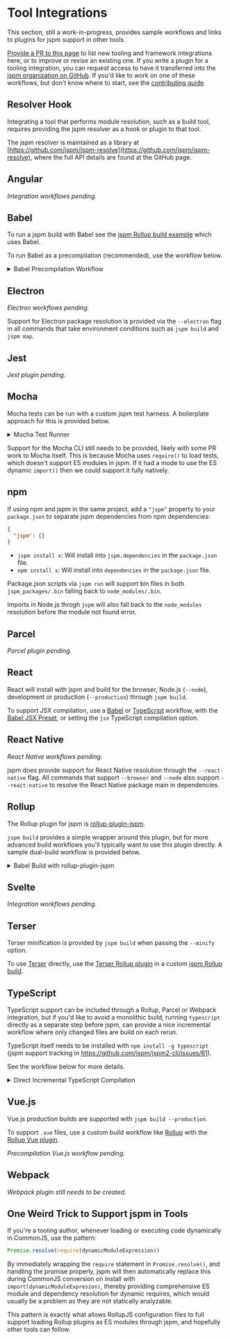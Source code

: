 # Tool Integrations

This section, still a work-in-progress, provides sample workflows and links to plugins for jspm support in other tools.

[Provide a PR to this page](https://github.com/jspm/jspm.org/blob/master/docs/integrations.md) to list new tooling and framework integrations here, or to improve or revise an existing one. If you write a plugin for a tooling integration, you can request access to have it transferred into the [jspm organization on GitHub](https://github.com/jspm). If you'd like to work on one of these workflows, but don't know where to start, see the [contributing guide](https://github.com/jspm/project/blob/master/CONTRIBUTING.md).

## Resolver Hook

Integrating a tool that performs module resolution, such as a build tool, requires providing the jspm resolver as a hook or plugin to that tool.

The jspm resolver is maintained as a library at [https://github.com/jspm/jspm-resolve](https://github.com/jspm/jspm-resolve), where the full API details are found at the GitHub page.

## Angular

_Integration workflows pending._

## Babel

To run a jspm build with Babel see the [jspm Rollup build example](#Rollup) which uses Babel.

To run Babel as a precompilation (recommended), use the workflow below.

<details>
<summary>Babel Precompilation Workflow</summary>

> `jspm install` support for Babel CLI currently doesn't work as there is no way to use dynamic `import()` to load the Babel plugins which is required if they are installed with jspm. If and when Babel supports asynchronous / promise-based plugin configuration, then we'll be able to support this. See the tracking issue at https://github.com/babel/babel/issues/9888.

First [separate the jspm and npm dependencies](#npm) in the `package.json`:

```json
{
  "jspm": {}
}
```

Install Babel and any plugins:

```
npm install @babel/core @babel/cli @babel/preset-env --dev
```

Create a `babel.config.js`:

```
module.exports = {
  sourceMap: true,
  presets: ["@babel/preset-env"]
};
```

And set up the `package.json` `"scripts"` entry:

```js
{
  "scripts": {
    "compile": "babel src -d lib",
    "compile-watch": "babel src -d lib --watch"
  }
}
```

`jspm run compile` (or `compile-watch`) will now compile all the individual `src` files to the `lib` directory, where they can then be optimized further [as in the main guide workflows](/docs/guide#optimized-browser-builds).

</details>

## Electron

_Electron workflows pending._

Support for Electron package resolution is provided via the `--electron` flag in all commands that take environment conditions such as `jspm build` and `jspm map`.

## Jest

_Jest plugin pending._

## Mocha

Mocha tests can be run with a custom jspm test harness. A boilerplate approach for this is provided below.

<details>
<summary>Mocha Test Runner</summary>

```
jspm install mocha
```

Create the following runner in a `test/test.js` file:

```js
import Mocha from 'mocha';
import { dirname } from 'path';
import { fileURLToPath } from 'url';
import { promises as fs } from 'fs';

(async () => {
  const __dirname = dirname(fileURLToPath(import.meta.url));
  const tests = (await fs.readdir(__dirname)).filter(name => name.endsWith('.js'));
  const mocha = new Mocha({
    // Set Mocha options here
  });

  for (const test of tests) {
    mocha.suite.emit('pre-require', global, test, mocha);
    await import('./' + test);
  }

  mocha.run();
})()
.catch(e => {
  console.error(e);
});
```

This can be executed with `jspm test/test.js`, or in the `package.json`:

```json
{
  "scripts": {
    "test": "jspm test/test.js"
  }
}
```

The above will run all `test/*.js` test files through Mocha.
</details>

Support for the Mocha CLI still needs to be provided, likely with some PR work to Mocha itself. This is because Mocha uses `require()` to load tests, which doesn't support ES modules in jspm. If it had a mode to use the ES dynamic `import()` then we could support it fully natively.

## npm

If using npm and jspm in the same project, add a `"jspm"` property to your `package.json` to separate jspm dependencies from npm dependencies:

```json
{
  "jspm": {}
}
```

* `jspm install x`: Will install into `jspm.dependencies` in the `package.json` file.
* `npm install x`: Will install into `dependencies` in the `package.json` file.

Package.json scripts via `jspm run` will support bin files in both `jspm_packages/.bin` falling back to `node_modules/.bin`.

Imports in Node.js throgh `jspm` will also fall back to the `node_modules` resolution before the module not found error.

## Parcel

_Parcel plugin pending._

## React

React will install with jspm and build for the browser, Node.js (`--node`), development or production (`--production`) through `jspm build`.

To support JSX compilation, use a [Babel](#Babel) or [TypeScript](#TypeScript) workflow, with the [Babel JSX Preset](https://babeljs.io/docs/en/babel-preset-react), or setting the `jsx` TypeScript compilation option.

## React Native

_React Native workflows pending._

jspm does provide support for React Native resolution through the `--react-native` flag. All commands that support `--browser` and `--node` also support `--react-native` to resolve the React Native package main in dependencies.

## Rollup

The Rollup plugin for jspm is [rollup-plugin-jspm](https://github.com/jspm/rollup-plugin-jspm).

`jspm build` provides a simple wrapper around this plugin, but for more advanced build workflows you'll typically want to use this plugin directly. A sample dual-build workflow is provided below.

<details>
<summary>Babel Build with rollup-plugin-jspm</summary>

Install Rollup, The [Rollup jspm plugin](https://github.com/jspm/rollup-plugin-jspm), and [Rollup Plugin Babel](https://github.com/rollup/rollup-plugin-babel):

```
jspm install rollup rollup-plugin-jspm rollup-plugin-babel@latest --dev
```

Create the following `rollup.config.js` file:

```js
import jspm from 'rollup-plugin-jspm';
import babel from 'rollup-plugin-babel';

export default {
  // Leading "./" still important here
  input: ['./test.js'],
  output: {
    dir: 'dist',
    format: 'esm'
  },
  plugins: [jspm({
    env: {
      node: true,
      production: true
    }
  }), babel({
    exclude: 'jspm_packages/**'
  })]
};
```

Run `jspm_packages/.bin/rollup -c` or setup the `package.json` `"scripts"` entry:

```json
{
  "scripts": {
    "build": "rollup -c"
  }
}
```

> In this example we're building for the Node.js production environment (handling the correct resolutions, `process.env.NODE_ENV` etc). By default, jspm will build for the browser development environment.

Further plugins and build customizations can then be added to the above.
</details>

## Svelte

_Integration workflows pending._

## Terser

Terser minification is provided by `jspm build` when passing the `--minify` option.

To use [Terser](https://github.com/terser-js/terser) directly, use the [Terser Rollup plugin](https://github.com/TrySound/rollup-plugin-terser) in a custom [jspm Rollup build](#Rollup).

## TypeScript

TypeScript support can be included through a Rollup, Parcel or Webpack integration, but if you'd like to avoid a monolithic build, running `typescript` directly as a separate step before jspm, can provide a nice incremental workflow where only changed files are build on each rerun.

TypeScript itself needs to be installed with `npm install -g typescript` (jspm support tracking in https://github.com/jspm/jspm2-cli/issues/61).

See the workflow below for more details.

<details>
<summary>Direct Incremental TypeScript Compilation</summary>

Since we are installing TypeScript with npm, we should [separate the jspm dependencies from npm dependencies](#npm) in the `package.json`:

```json
{
  "jspm": {}
}
```

Install TypeScript:

```
npm install typescript
```

Installing any dependencies does require installing both the TypeScript types with npm and the jspm version separately:
```
jspm install react
npm install @types/react
```

> You can skip installing the type dependencies, but this will provide compilation errors, even though the compilation will still complete successfully.

Create the `tsconfig.json` file:
```json
{
  "compilerOptions": {
    "allowSyntheticDefaultImports": true,
    "module": "ESNext",
    "moduleResolution": "node",
    "outDir": "lib",
    "skipLibCheck": true,
    "sourceMap": true,
    "target": "esnext",
    "typeRoots": ["node_modules/@types"],
  },
  "include": [
    "src/**/*.ts",
  ]
}
```

Set up the compilation as a `package.json` script with:

```json
{
  "scripts": {
    "compile": "tsc",
    "compile-watch": "tsc --watch"
  }
}
```

Running `jspm run compile` (or `compile-watch`) will now compile the all `.ts` files in the `"src"` folder to the `"lib"` folder as ES modules. In addition this compilation workflow will be fully incremental, only doing the work it needs to do.

This can then be combined with a `"build"` script to handle optimization or browser mappings. The `"lib"` folder can be treated like the `"src"` folder from the perspective of all the jspm map and optimization workflows as described in the [main guide](/docs/guide). For example, build a single-file browser script build with `jspm build lib/test.js --production -f iife`, etc.

</details>

## Vue.js

Vue.js production builds are supported with `jspm build --production`.

To support `.vue` files, use a custom build workflow like [Rollup](#Rollup) with the [Rollup Vue plugin](https://github.com/vuejs/rollup-plugin-vue).

_Precompilation Vue.js workflow pending._

## Webpack

_Webpack plugin still needs to be created._

## One Weird Trick to Support jspm in Tools

If you're a tooling author, whenever loading or executing code dynamically in CommonJS, use the pattern:

```js
Promise.resolve(require(dynamicModuleExpression))
```

By immediately wrapping the `require` statement in `Promise.resolve()`, and handling the promise properly, jspm will then automatically replace this during CommonJS conversion on install with `import(dynamicModuleExpresion)`, thereby providing comprehensive ES module and dependency resolution for dynamic requires, which would usually be a problem as they are not statically analyzable.

This pattern is exactly what allows RollupJS configuration files to full support loading Rollup plugins as ES modules through jspm, and hopefully other tools can follow.